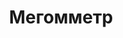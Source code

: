 ---
id: '23'
title: Мегомметр 
description: Залог 2000 рублей
price: '200'
order: 23
default_thumbnail_image: images/IMG_20210204_130856_sm.jpg
default_original_image: images/IMG_20210204_130856.jpg
category: content/category/06izmer.md
featured: true
layout: product
---